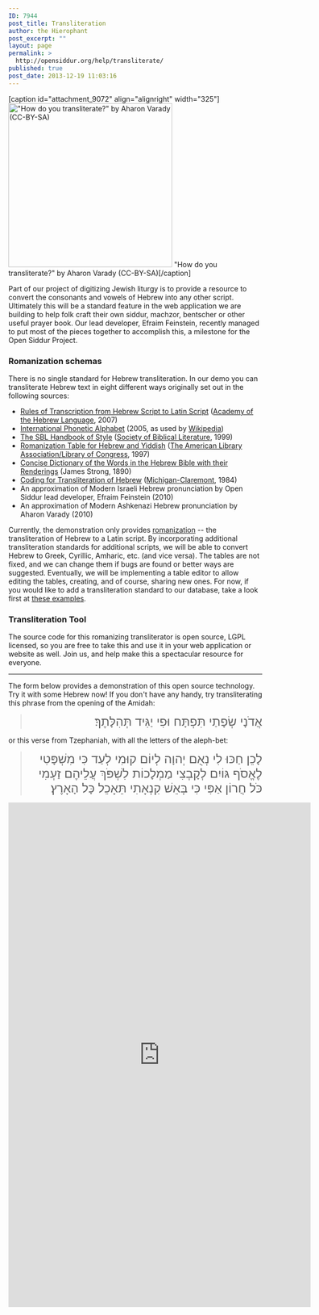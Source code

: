 ```yaml
---
ID: 7944
post_title: Transliteration
author: the Hierophant
post_excerpt: ""
layout: page
permalink: >
  http://opensiddur.org/help/transliterate/
published: true
post_date: 2013-12-19 11:03:16
---
```

[caption id="attachment_9072" align="alignright" width="325"]<a href="http://opensiddur.org/wp-content/uploads/2013/12/transliterate-smaller-e1402671137301.png"><img src="http://opensiddur.org/wp-content/uploads/2013/12/transliterate-smaller-e1402671137301.png" alt="&quot;How do you transliterate?&quot; by Aharon Varady (CC-BY-SA)" width="325" height="325" class="size-full wp-image-9072" /></a> "How do you transliterate?" by Aharon Varady (CC-BY-SA)[/caption]

Part of our project of digitizing Jewish liturgy is to provide a resource to convert the consonants and vowels of Hebrew into any other script. Ultimately this will be a standard feature in the web application we are building to help folk craft their own siddur, machzor, bentscher or other useful prayer book. Our lead developer, Efraim Feinstein, recently managed to put most of the pieces together to accomplish this, a milestone for the Open Siddur Project.

<h3>Romanization schemas</h3>

There is no single standard for Hebrew transliteration. In our demo you can transliterate Hebrew text in eight different ways originally set out in the following sources:

<ul>
        <li><a class="pdf" href="http://web.archive.org/web/20120308103431/http://hebrew-academy.huji.ac.il/hahlatot/TheTranscription/Documents/taatiq2007.pdf">Rules of Transcription from Hebrew Script to Latin Script</a> (<a href="http://web.archive.org/web/20100724065445/http://hebrew-academy.huji.ac.il:80/hahlatot/TheTranscription/Pages/taatiq.aspx">Academy of the Hebrew Language</a>, 2007)</li>
        <li><a class="pdf" href="https://en.wikipedia.org/wiki/File:IPA_chart_%28C%292005.pdf">International Phonetic Alphabet</a> (2005, as used by <a href="http://en.wikipedia.org/wiki/Wikipedia:IPA_for_Hebrew">Wikipedia</a>)
    <li><a class="pdf" href="http://opensiddur.org/wp-content/uploads/2010/07/SBL-Handbook-of-Style-Transliterating-and-Transcribing-Ancient-Texts.pdf">The SBL Handbook of Style</a> (<a href="http://www.sbl-site.org/publications/publishingwithsbl.aspx">Society of Biblical Literature</a>, 1999)</li>
        <li><a class="pdf" href="http://www.loc.gov/catdir/cpso/romanization/hebrew.pdf">Romanization Table for Hebrew and Yiddish</a> (<a href="http://www.loc.gov/catdir/cpso/roman.html">The American Library Association/Library of Congress</a>, 1997)</li>
    <li><a class="pdf" href="http://www.heraldmag.org/olb/Contents/dictionaries/SHebrew.pdf">Concise Dictionary of the Words in the Hebrew Bible with their Renderings</a> (James Strong, 1890)</li>
    <li><a href="http://ccat.sas.upenn.edu/beta/key.html">Coding for Transliteration of Hebrew</a> (<a href="http://www.wts.edu/resources/alangroves/grovesprojects.html">Michigan-Claremont</a>, 1984)</li>
        <li>An approximation of Modern Israeli Hebrew pronunciation by Open Siddur lead developer, Efraim Feinstein (2010)</li>
        <li>An approximation of Modern Ashkenazi Hebrew pronunciation by Aharon Varady (2010)</li>
</ul>

Currently, the demonstration only provides <a href="http://en.wikipedia.org/wiki/Romanization_of_Hebrew">romanization</a> -- the transliteration of Hebrew to a Latin script. By incorporating additional transliteration standards for additional scripts, we will be able to convert Hebrew to Greek, Cyrillic, Amharic, etc. (and vice versa). The tables are not fixed, and we can change them if bugs are found or better ways are suggested.  Eventually, we will be implementing a table editor to allow editing the tables, creating, and of course, sharing new ones. For now, if you would like to add a transliteration standard to our database, take a look first at <a href="http://web.archive.org/web/20160504154729/http://jewishliturgy.googlecode.com:80/svn/branches/efraim/data/global/transliteration/">these examples</a>.

<h3>Transliteration Tool</h3>

The source code for this romanizing transliterator is open source, LGPL licensed, so you are free to take this and use it in your web application or website as well. Join us, and help make this a spectacular resource for everyone.

<hr>

The form below provides a demonstration of this open source technology. Try it with some Hebrew now! If you don't have any handy, try transliterating this phrase from the opening of the Amidah:

<blockquote>
<div class="hebrew" style="text-align:right; font-size: x-large;"><span lang="he">אֲדֹנָי שְׂפָתַי תִּפְתָּח וּפִי יַגִּיד תְּהִלָּתֶךָ׃</span></div>
</blockquote>

or this verse from Tzephaniah, with all the letters of the aleph-bet:

<blockquote>
<div class="hebrew" style="text-align:right; font-size: x-large;"><span lang="he">
לָכֵן חַכּוּ לִי נְאֻם יְהוָה לְיוֹם קוּמִי לְעַד כִּי מִשְׁפָּטִי לֶאֱסֹף גּוֹיִם לְקָבְצִי מַמְלָכוֹת לִשְׁפֹּךְ עֲלֵיהֶם זַעְמִי כֹּל חֲרוֹן אַפִּי כִּי בְּאֵשׁ קִנְאָתִי תֵּאָכֵל כָּל הָאָרֶץ׃
</span></div>
</blockquote>

<iframe src="http://app.opensiddur.org/exist/apps/opensiddur-demos/translit/index.html" width="600" height="1000" frameborder="0" marginheight="0" marginwidth="0" scrolling="no">Loading...</iframe>
